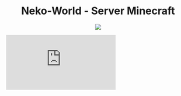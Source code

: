 <h1 align="center">
  <br>
  Neko-World - Server Minecraft
  <br>
</h1>

<p align="center">
  <a href="https://neko-world.ovh/"><img src="http://status.mclive.eu/Neko-World/play.neko-world.ovh/25565/banner.png"></a>
</p>

[![Neko-World GitHub](https://raw.githubusercontent.com/Neko-World/Neko-World/main/status/NameMC.html)](https://neko-world.ovh/)
